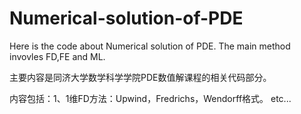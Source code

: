 # Numerical-solution-of-PDE
Here is the code about Numerical solution of PDE. The main method invovles FD,FE and ML.

主要内容是同济大学数学科学学院PDE数值解课程的相关代码部分。

内容包括：1、1维FD方法：Upwind，Fredrichs，Wendorff格式。
etc...
